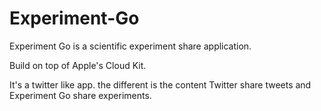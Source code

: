 # Experiment-Go

Experiment Go is a scientific experiment share application.

Build on top of Apple's Cloud Kit.

It's a twitter like app. the different is the content Twitter share tweets and Experiment Go share experiments.
